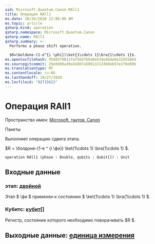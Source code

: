 ```yaml
---
uid: Microsoft.Quantum.Canon.RAll1
title: Операция RAll1
ms.date: 10/26/2020 12:00:00 AM
ms.topic: article
qsharp.kind: operation
qsharp.namespace: Microsoft.Quantum.Canon
qsharp.name: RAll1
qsharp.summary: >-
  Performs a phase shift operation.

  $R=\boldone-(1-e^{i \phi})\ket{1\cdots 1}\bra{1\cdots 1}$.
ms.openlocfilehash: 45892f9811faf56d7b9a0eb34e4bde0a32d5586d
ms.sourcegitcommit: 29e0d88a30e4166fa580132124b0eb57e1f0e986
ms.translationtype: MT
ms.contentlocale: ru-RU
ms.lasthandoff: 10/27/2020
ms.locfileid: "92715622"
---
```

# <a name="rall1-operation"></a>Операция RAll1

Пространство имен: [Microsoft. тактов. Canon](xref:Microsoft.Quantum.Canon)

Пакеты [](https://nuget.org/packages/)


Выполняет операцию сдвига этапа.

$R = \болдоне-(1-e ^ {i \фи}) \ket{1\cdots 1} \bra{1\cdots 1} $.

```qsharp
operation RAll1 (phase : Double, qubits : Qubit[]) : Unit
```


## <a name="input"></a>Входные данные

### <a name="phase--double"></a>этап: [двойной](xref:microsoft.quantum.lang-ref.double)

Этап $ \фи $ применен к состоянию $ \ket{1\cdots 1} \bra{1\cdots 1} $.


### <a name="qubits--qubit"></a>Кубитс: [кубит](xref:microsoft.quantum.lang-ref.qubit)[]

Регистр, состояние которого необходимо поворачивать $R $.



## <a name="output--unit"></a>Выходные данные: [единица измерения](xref:microsoft.quantum.lang-ref.unit)


